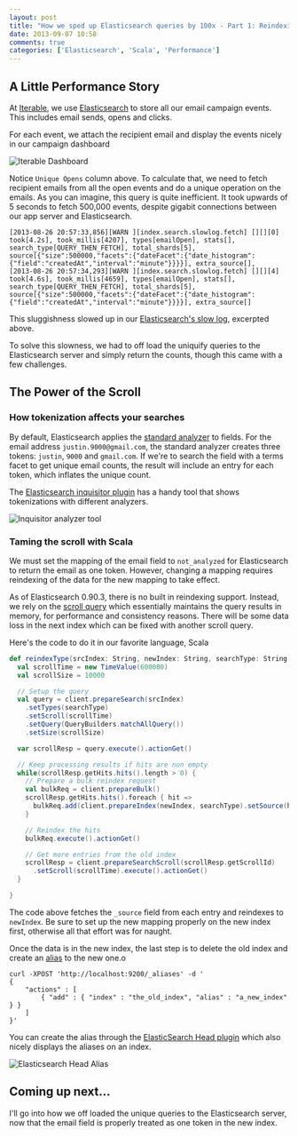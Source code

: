 ```yaml
---
layout: post
title: "How we sped up Elasticsearch queries by 100x - Part 1: Reindexing"
date: 2013-09-07 10:58
comments: true
categories: ['Elasticsearch', 'Scala', 'Performance']
---
```


## A Little Performance Story

At [Iterable](http://iterable.com), we use [Elasticsearch](http://www.elasticsearch.org/) to store all our email campaign events. This includes email sends, opens and clicks.

For each event, we attach the recipient email and display the events nicely in our campaign dashboard

![Iterable Dashboard](http://static.iterable.com/iterabletoken/13-09-07-Screenshot%202013-09-07%2011.36.46.png)

Notice `Unique Opens` column above. To calculate that, we need to fetch recipient emails from all the open events and do a unique operation on the emails. As you can imagine, this query is quite inefficient. It took upwards of 5 seconds to fetch 500,000 events, despite gigabit connections between our app server and Elasticsearch.

```
[2013-08-26 20:57:33,856][WARN ][index.search.slowlog.fetch] [][][0] took[4.2s], took_millis[4207], types[emailOpen], stats[], search_type[QUERY_THEN_FETCH], total_shards[5], source[{"size":500000,"facets":{"dateFacet":{"date_histogram":{"field":"createdAt","interval":"minute"}}}}], extra_source[],
[2013-08-26 20:57:34,293][WARN ][index.search.slowlog.fetch] [][][4] took[4.6s], took_millis[4659], types[emailOpen], stats[], search_type[QUERY_THEN_FETCH], total_shards[5], source[{"size":500000,"facets":{"dateFacet":{"date_histogram":{"field":"createdAt","interval":"minute"}}}}], extra_source[]
```

This sluggishness slowed up in our [Elasticsearch's slow log](http://www.elasticsearch.org/guide/reference/index-modules/slowlog/), excerpted above.

To solve this slowness, we had to off load the uniquify queries to the Elasticsearch server and simply return the counts, though this came with a few challenges.

## The Power of the Scroll

### How tokenization affects your searches

By default, Elasticsearch applies the [standard analyzer](http://www.elasticsearch.org/guide/reference/index-modules/analysis/standard-analyzer/) to fields. For the email address `justin.9000@gmail.com`, the standard analyzer creates three tokens: `justin`, `9000` and `gmail.com`. If we're to search the field with a terms facet to get unique email counts, the result will include an entry for each token, which inflates the unique count.

The [Elasticsearch inquisitor plugin](https://github.com/polyfractal/elasticsearch-inquisitor) has a handy tool that shows tokenizations with different analyzers.

![Inquisitor analyzer tool](http://static.iterable.com/iterabletoken/13-09-07-inquisitor-plugin.png)

### Taming the scroll with Scala

We must set the mapping of the email field to `not_analyzed` for Elasticsearch to return the email as one token. However, changing a mapping requires reindexing of the data for the new mapping to take effect.

As of Elasticsearch 0.90.3, there is no built in reindexing support. Instead, we rely on the [scroll query](http://www.elasticsearch.org/guide/reference/api/search/scroll/) which essentially maintains the query results in memory, for performance and consistency reasons. There will be some data loss in the next index which can be fixed with another scroll query.

Here's the code to do it in our favorite language, Scala

```scala
def reindexType(srcIndex: String, newIndex: String, searchType: String, client: TransportClient) = {
  val scrollTime = new TimeValue(600000)
  val scrollSize = 10000

  // Setup the query
  val query = client.prepareSearch(srcIndex)
    .setTypes(searchType)
    .setScroll(scrollTime)
    .setQuery(QueryBuilders.matchAllQuery())
    .setSize(scrollSize)

  var scrollResp = query.execute().actionGet()

  // Keep processing results if hits are non empty
  while(scrollResp.getHits.hits().length > 0) {
    // Prepare a bulk reindex request
    val bulkReq = client.prepareBulk()
    scrollResp.getHits.hits().foreach { hit =>
      bulkReq.add(client.prepareIndex(newIndex, searchType).setSource(hit.source()))
    }

    // Reindex the hits
    bulkReq.execute().actionGet()

    // Get more entries from the old index
    scrollResp = client.prepareSearchScroll(scrollResp.getScrollId)
      .setScroll(scrollTime).execute().actionGet()
  }

}

```

The code above fetches the `_source` field from each entry and reindexes to `newIndex`. Be sure to set up the new mapping properly on the new index first, otherwise all that effort was for naught.

Once the data is in the new index, the last step is to delete the old index and create an [alias](http://www.elasticsearch.org/guide/reference/api/admin-indices-aliases/) to the new one.o

```
curl -XPOST 'http://localhost:9200/_aliases' -d '
{
    "actions" : [
        { "add" : { "index" : "the_old_index", "alias" : "a_new_index" } }
    ]
}'
```

You can create the alias through the [ElasticSearch Head plugin](http://mobz.github.io/elasticsearch-head/) which also nicely displays the aliases on an index.

![Elasticsearch Head Alias](http://static.iterable.com/iterable/13-09-09-ElasticSearch_Head-2.png)

## Coming up next...

I'll go into how we off loaded the unique queries to the Elasticsearch server, now that the email field is properly treated as one token in the new index.

